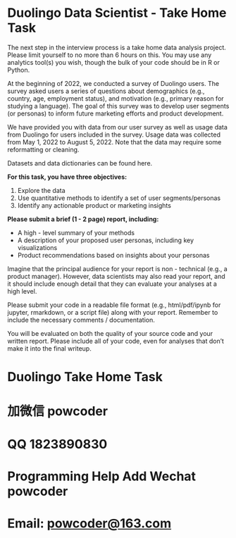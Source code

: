 # Duolingo Data Scientist - Take Home Task

The next step in the interview process is a take home data analysis project. Please limit yourself to no more than 6 hours on this. You may use any analytics tool(s) you wish, though the bulk of your code should be in R or Python.

At the beginning of 2022, we conducted a survey of Duolingo users. The survey asked users a series of questions about demographics (e.g., country, age, employment status), and motivation (e.g., primary reason for studying a language). The goal of this survey was to develop user segments (or personas) to inform future marketing efforts and product development.

We have provided you with data from our user survey as well as usage data from Duolingo for users included in the survey. Usage data was collected from May 1, 2022 to August 5, 2022. Note that the data may require some reformatting or cleaning.

Datasets and data dictionaries can be found here.

**For this task, you have three objectives:**
1. Explore the data
2. Use quantitative methods to identify a set of user segments/personas
3. Identify any actionable product or marketing insights

**Please submit a brief (1 - 2 page) report, including:**
- A high - level summary of your methods
- A description of your proposed user personas, including key visualizations
- Product recommendations based on insights about your personas

Imagine that the principal audience for your report is non - technical (e.g., a product manager). However, data scientists may also read your report, and it should include enough detail that they can evaluate your analyses at a high level.

Please submit your code in a readable file format (e.g., html/pdf/ipynb for jupyter, rmarkdown, or a script file) along with your report. Remember to include the necessary comments / documentation.

You will be evaluated on both the quality of your source code and your written report. Please include all of your code, even for analyses that don’t make it into the final writeup.
# Duolingo Take Home Task
# 加微信 powcoder

# QQ 1823890830

# Programming Help Add Wechat powcoder

# Email: powcoder@163.com

